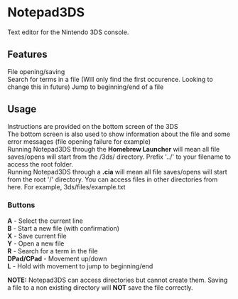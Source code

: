# Notepad3DS
Text editor for the Nintendo 3DS console.  

## Features
File opening/saving  
Search for terms in a file (Will only find the first occurence. Looking to change this in future)
Jump to beginning/end of a file  


## Usage
Instructions are provided on the bottom screen of the 3DS  
The bottom screen is also used to show information about the file and some error messages (file opening failure for example)  
Running Notepad3DS through the __Homebrew Launcher__ will mean all file saves/opens will start from the /3ds/ directory. Prefix '../' to your filename to access the root folder.  
Running Notepad3DS through a __.cia__ will mean all file saves/opens will start from the root '/' directory. You can access files in other directories from here. For example, 3ds/files/example.txt   
### Buttons
__A__ - Select the current line  
__B__ - Start a new file (with confirmation)  
__X__ - Save current file  
__Y__ - Open a new file  
__R__ - Search for a term in the file  
__DPad/CPad__ - Movement up/down  
__L__ - Hold with movement to jump to beginning/end  

__NOTE:__ Notepad3DS can access directories but cannot create them. Saving a file to a non existing directory will __NOT__ save the file correctly.  

